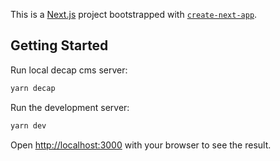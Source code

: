 This is a [Next.js](https://nextjs.org/) project bootstrapped with [`create-next-app`](https://github.com/vercel/next.js/tree/canary/packages/create-next-app).

## Getting Started

Run local decap cms server:

```bash
yarn decap
```

Run the development server:

```bash
yarn dev
```

Open [http://localhost:3000](http://localhost:3000) with your browser to see the result.
